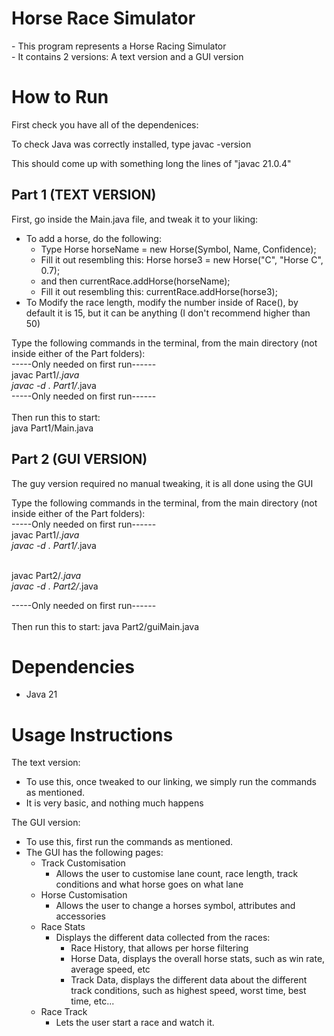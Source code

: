 <h1> Horse Race Simulator </h1>
<p>
- This program represents a Horse Racing Simulator <br>
- It contains 2 versions: A text version and a GUI version
</p>

<h1>How to Run</h1>

First check you have all of the dependenices:

To check Java was correctly installed, type javac -version

This should come up with something long the lines of "javac 21.0.4"

<h2>Part 1 (TEXT VERSION)</h2>

<p>
First, go inside the Main.java file, and tweak it to your liking: <br>

- To add a horse, do the following: <br>
    - Type Horse horseName = new Horse(Symbol, Name, Confidence); 
    - Fill it out resembling this: Horse horse3 = new Horse("C", "Horse C", 0.7);
    - and then currentRace.addHorse(horseName); 
    - Fill it out resembling this: currentRace.addHorse(horse3);
- To Modify the race length, modify the number inside of Race(), by default it is 15, but it can be anything (I don't recommend higher than 50)

Type the following commands in the terminal, from the main directory (not inside either of the Part folders):
<br>
-----Only needed on first run------<br>
javac Part1/*.java<br>
javac -d . Part1/*.java<br>
-----Only needed on first run------ <br>
<br>
Then run this to start: <br>
java Part1/Main.java <br>
</p>

<h2>Part 2 (GUI VERSION)</h2>

<p>
The guy version required no manual tweaking, it is all done using the GUI

Type the following commands in the terminal, from the main directory (not inside either of the Part folders):
<br>
-----Only needed on first run------<br>
javac Part1/*.java<br>
javac -d . Part1/*.java<br>
<br>

javac Part2/*.java<br>
javac -d . Part2/*.java<br>

-----Only needed on first run------<br>
<br>
Then run this to start:
java Part2/guiMain.java

</p>

<h1>Dependencies</h1>

- Java 21

<h1>Usage Instructions</h1>

The text version:
- To use this, once tweaked to our linking, we simply run the commands as mentioned.
- It is very basic, and nothing much happens

The GUI version:
- To use this, first run the commands as mentioned.
- The GUI has the following pages:
    - Track Customisation
        - Allows the user to customise lane count, race length, track conditions and what horse goes on what lane
    - Horse Customisation
        - Allows the user to change a horses symbol, attributes and accessories
    - Race Stats
        - Displays the different data collected from the races:
            - Race History, that allows per horse filtering
            - Horse Data, displays the overall horse stats, such as win rate, average speed, etc
            - Track Data, displays the different data about the different track conditions, such as highest speed, worst time, best time, etc...
    - Race Track
        - Lets the user start a race and watch it.
